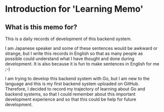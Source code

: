 # Introduction for 'Learning Memo'

## What is this memo for?

This is a daily records of development of this backend system.

I am Japanese speaker and some of these sentences would be awkward or strange, but I write this records in English so that as many people as possible could understand what I have thought and done during development. It is also because it is fun to make sentences in English for me ;-)

I am trying to develop this backend system with Go, but I am new to the language and this is my first backend system uploaded on GitHub.
Therefore, I decided to record my trajectory of learning about Go and backend systems, so that I could remember about this important development experience and so that this could be help for future development.
